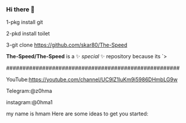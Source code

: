 ### Hi there 👋
 1-pkg install git

2-pkd install toilet

3-git clone https://github.com/skar80/The-Speed

**The-Speed/The-Speed** is a ✨ _special_ ✨ repository because its `>

#####################################################

YouTube:https://youtube.com/channel/UC9lZ1luKm9i5986DHmbLG9w

Telegram:@z0hma

instagram:@0hma1

my name is hmam
Here are some ideas to get you started:
